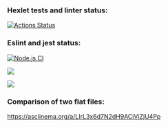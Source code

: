 ### Hexlet tests and linter status:
[![Actions Status](https://github.com/Nafanya-dev/frontend-project-lvl2/workflows/hexlet-check/badge.svg)](https://github.com/Nafanya-dev/frontend-project-lvl2/actions)

### Eslint and jest status:
[![Node.js CI](https://github.com/Nafanya-dev/frontend-project-lvl2/actions/workflows/node.js.yml/badge.svg)](https://github.com/Nafanya-dev/frontend-project-lvl2/actions/workflows/node.js.yml)

<a href="https://codeclimate.com/github/codeclimate/codeclimate/maintainability"><img src="https://api.codeclimate.com/v1/badges/a99a88d28ad37a79dbf6/maintainability" /></a>

<a href="https://codeclimate.com/github/codeclimate/codeclimate/test_coverage"><img src="https://api.codeclimate.com/v1/badges/a99a88d28ad37a79dbf6/test_coverage" /></a>

### Comparison of two flat files:
https://asciinema.org/a/LIrL3x6d7N2dH9ACiViZjU4Pp
